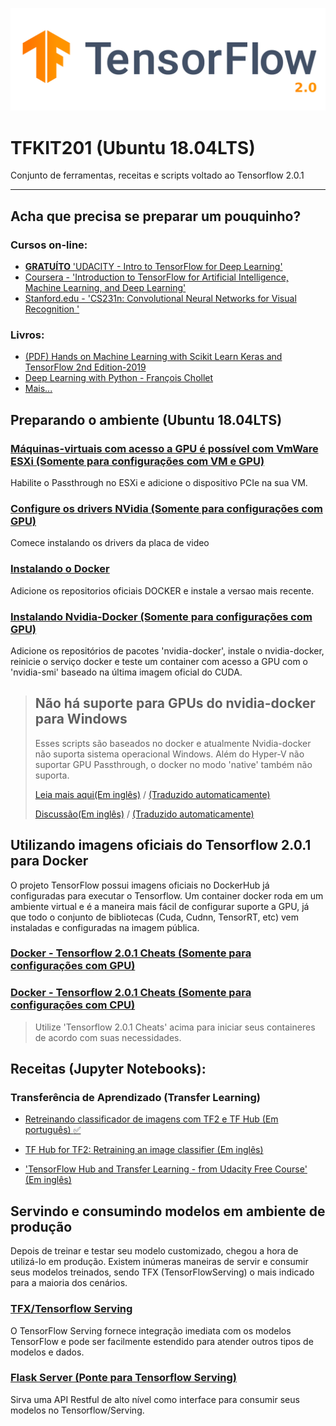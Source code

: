 ![IMG](images/tf2logo.png)
# TFKIT201 (Ubuntu 18.04LTS)
Conjunto de ferramentas, receitas e scripts voltado ao Tensorflow 2.0.1

---
## Acha que precisa se preparar um pouquinho?
### Cursos on-line:
* [ **GRATUÍTO** 'UDACITY - Intro to TensorFlow for Deep Learning'](https://www.udacity.com/course/intro-to-tensorflow-for-deep-learning--ud187)
* [Coursera - 'Introduction to TensorFlow for Artificial Intelligence, Machine Learning, and Deep Learning'](https://www.coursera.org/learn/introduction-tensorflow)
* [Stanford.edu - 'CS231n: Convolutional Neural Networks for Visual Recognition
'](http://cs231n.stanford.edu/index.html)

### Livros:
* [(PDF) Hands on Machine Learning with Scikit Learn Keras and TensorFlow 2nd Edition-2019](https://github.com/dntxos/Deep-learning-books/blob/master/1.%20Machine%20Leaning%20and%20Deep%20Learning/Hands%20on%20Machine%20Learning%20with%20Scikit%20Learn%20Keras%20and%20TensorFlow%202nd%20Edition-2019.pdf)
* [Deep Learning with Python - François Chollet](https://www.manning.com/books/deep-learning-with-python)
* [Mais...](https://github.com/dntxos/Deep-learning-books)

## Preparando o ambiente (Ubuntu 18.04LTS)

### [Máquinas-virtuais com acesso a GPU é possível com VmWare ESXi (Somente para configurações com VM e GPU)](GPU_vmware_passthrough.md)
Habilite o Passthrough no ESXi e adicione o dispositivo PCIe na sua VM.

### [Configure os drivers NVidia (Somente para configurações com GPU)](GPU_nvidia_setup.md)
Comece instalando os drivers da placa de video

### [Instalando o Docker](docker_setup.md)
Adicione os repositorios oficiais DOCKER e instale a versao mais recente.

### [Instalando Nvidia-Docker (Somente para configurações com GPU)](GPU_nvidia_docker_setup.md)
Adicione os repositórios de pacotes 'nvidia-docker', instale o nvidia-docker, reinicie o serviço docker e teste um container com acesso a GPU com o 'nvidia-smi' baseado na última imagem oficial do CUDA.

>## Não há suporte para GPUs do nvidia-docker para Windows
>Esses scripts são baseados no docker e atualmente Nvidia-docker não suporta sistema operacional Windows. Além do Hyper-V não suportar GPU Passthrough, o docker no modo 'native' também não suporta.
>
>[Leia mais aqui(Em inglês)](https://github.com/NVIDIA/nvidia-docker/wiki/Frequently-Asked-Questions#is-microsoft-windows-supported) / [(Traduzido automaticamente)](https://translate.google.com.br/translate?hl=pt-BR&sl=auto&tl=pt&u=https%3A%2F%2Fgithub.com%2FNVIDIA%2Fnvidia-docker%2Fwiki%2FFrequently-Asked-Questions%23is-microsoft-windows-supported)
>
>[Discussão(Em inglês)](https://github.com/NVIDIA/nvidia-docker/issues/665) / [(Traduzido automaticamente)](https://translate.google.com/translate?sl=auto&tl=pt&u=https%3A%2F%2Fgithub.com%2FNVIDIA%2Fnvidia-docker%2Fissues%2F665)

## Utilizando imagens oficiais do Tensorflow 2.0.1 para Docker
O projeto TensorFlow possui imagens oficiais no DockerHub já configuradas para executar o Tensorflow. Um container docker roda em um ambiente virtual e é a maneira mais fácil de configurar suporte a GPU, já que todo o conjunto de bibliotecas (Cuda, Cudnn, TensorRT, etc) vem instaladas e configuradas na imagem pública.

### [Docker - Tensorflow 2.0.1 Cheats (Somente para configurações com GPU)](GPU_docker_tensorflow_cheats.md)
### [Docker - Tensorflow 2.0.1 Cheats (Somente para configurações com CPU)](CPU_docker_tensorflow_cheats.md)

> Utilize 'Tensorflow 2.0.1 Cheats' acima para iniciar seus containeres de acordo com suas necessidades.

## Receitas (Jupyter Notebooks):

### Transferência de Aprendizado (Transfer Learning)

* [Retreinando classificador de imagens com TF2 e TF Hub (Em português) :white_check_mark:](Notebooks/Retreinando_classificador_de_imagens_com_TF2_e_TF_Hub.ipynb)

* [TF Hub for TF2: Retraining an image classifier (Em inglês)](https://github.com/tensorflow/hub/blob/master/examples/colab/tf2_image_retraining.ipynb)

* ['TensorFlow Hub and Transfer Learning - from Udacity Free Course' (Em inglês)](https://github.com/tensorflow/examples/blob/master/courses/udacity_intro_to_tensorflow_for_deep_learning/l06c01_tensorflow_hub_and_transfer_learning.ipynb)

## Servindo e consumindo modelos em ambiente de produção
Depois de treinar e testar seu modelo customizado, chegou a hora de utilizá-lo em produção. Existem inúmeras maneiras de servir e consumir seus modelos treinados, sendo TFX (TensorFlowServing) o mais indicado para a maioria dos cenários.

### [TFX/Tensorflow Serving](tensorflow_serving.md)
O TensorFlow Serving fornece integração imediata com os modelos TensorFlow e pode ser facilmente estendido para atender outros tipos de modelos e dados.

### [Flask Server (Ponte para Tensorflow Serving)](flask_server)
Sirva uma API Restful de alto nível como interface para consumir seus modelos no Tensorflow/Serving.


